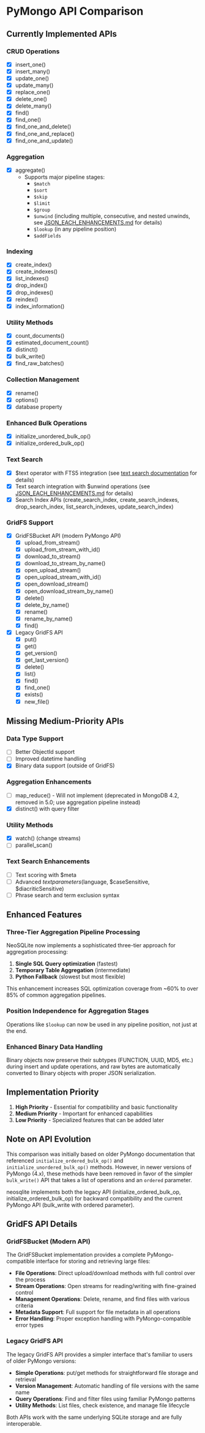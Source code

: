 # PyMongo API Comparison

## Currently Implemented APIs

### CRUD Operations
- [x] insert_one()
- [x] insert_many()
- [x] update_one()
- [x] update_many()
- [x] replace_one()
- [x] delete_one()
- [x] delete_many()
- [x] find()
- [x] find_one()
- [x] find_one_and_delete()
- [x] find_one_and_replace()
- [x] find_one_and_update()

### Aggregation
- [x] aggregate()
  - Supports major pipeline stages:
    - `$match`
    - `$sort`
    - `$skip`
    - `$limit`
    - `$group`
    - `$unwind` (including multiple, consecutive, and nested unwinds, see [JSON_EACH_ENHANCEMENTS.md](JSON_EACH_ENHANCEMENTS.md) for details)
    - `$lookup` (in any pipeline position)
    - `$addFields`

### Indexing
- [x] create_index()
- [x] create_indexes()
- [x] list_indexes()
- [x] drop_index()
- [x] drop_indexes()
- [x] reindex()
- [x] index_information()

### Utility Methods
- [x] count_documents()
- [x] estimated_document_count()
- [x] distinct()
- [x] bulk_write()
- [x] find_raw_batches()

### Collection Management
- [x] rename()
- [x] options()
- [x] database property

### Enhanced Bulk Operations
- [x] initialize_unordered_bulk_op()
- [x] initialize_ordered_bulk_op()

### Text Search
- [x] $text operator with FTS5 integration (see [text search documentation](TEXT_SEARCH.md) for details)
- [x] Text search integration with $unwind operations (see [JSON_EACH_ENHANCEMENTS.md](JSON_EACH_ENHANCEMENTS.md) for details)
- [x] Search Index APIs (create_search_index, create_search_indexes, drop_search_index, list_search_indexes, update_search_index)

### GridFS Support
- [x] GridFSBucket API (modern PyMongo API)
  - [x] upload_from_stream()
  - [x] upload_from_stream_with_id()
  - [x] download_to_stream()
  - [x] download_to_stream_by_name()
  - [x] open_upload_stream()
  - [x] open_upload_stream_with_id()
  - [x] open_download_stream()
  - [x] open_download_stream_by_name()
  - [x] delete()
  - [x] delete_by_name()
  - [x] rename()
  - [x] rename_by_name()
  - [x] find()
- [x] Legacy GridFS API
  - [x] put()
  - [x] get()
  - [x] get_version()
  - [x] get_last_version()
  - [x] delete()
  - [x] list()
  - [x] find()
  - [x] find_one()
  - [x] exists()
  - [x] new_file()

## Missing Medium-Priority APIs

### Data Type Support
- [ ] Better ObjectId support
- [ ] Improved datetime handling
- [x] Binary data support (outside of GridFS)

### Aggregation Enhancements
- [ ] map_reduce() - Will not implement (deprecated in MongoDB 4.2, removed in 5.0; use aggregation pipeline instead)
- [x] distinct() with query filter

### Utility Methods
- [x] watch() (change streams)
- [ ] parallel_scan()

### Text Search Enhancements
- [ ] Text scoring with $meta
- [ ] Advanced $text parameters ($language, $caseSensitive, $diacriticSensitive)
- [ ] Phrase search and term exclusion syntax

## Enhanced Features

### Three-Tier Aggregation Pipeline Processing
NeoSQLite now implements a sophisticated three-tier approach for aggregation processing:
1. **Single SQL Query optimization** (fastest)
2. **Temporary Table Aggregation** (intermediate)
3. **Python Fallback** (slowest but most flexible)

This enhancement increases SQL optimization coverage from ~60% to over 85% of common aggregation pipelines.

### Position Independence for Aggregation Stages
Operations like `$lookup` can now be used in any pipeline position, not just at the end.

### Enhanced Binary Data Handling
Binary objects now preserve their subtypes (FUNCTION, UUID, MD5, etc.) during insert and update operations, and raw bytes are automatically converted to Binary objects with proper JSON serialization.

## Implementation Priority

1. **High Priority** - Essential for compatibility and basic functionality
2. **Medium Priority** - Important for enhanced capabilities
3. **Low Priority** - Specialized features that can be added later

## Note on API Evolution

This comparison was initially based on older PyMongo documentation that referenced `initialize_ordered_bulk_op()` and `initialize_unordered_bulk_op()` methods. However, in newer versions of PyMongo (4.x), these methods have been removed in favor of the simpler `bulk_write()` API that takes a list of operations and an `ordered` parameter.

neosqlite implements both the legacy API (initialize_ordered_bulk_op, initialize_ordered_bulk_op) for backward compatibility and the current PyMongo API (bulk_write with ordered parameter).

## GridFS API Details

### GridFSBucket (Modern API)
The GridFSBucket implementation provides a complete PyMongo-compatible interface for storing and retrieving large files:

- **File Operations**: Direct upload/download methods with full control over the process
- **Stream Operations**: Open streams for reading/writing with fine-grained control
- **Management Operations**: Delete, rename, and find files with various criteria
- **Metadata Support**: Full support for file metadata in all operations
- **Error Handling**: Proper exception handling with PyMongo-compatible error types

### Legacy GridFS API
The legacy GridFS API provides a simpler interface that's familiar to users of older PyMongo versions:

- **Simple Operations**: put/get methods for straightforward file storage and retrieval
- **Version Management**: Automatic handling of file versions with the same name
- **Query Operations**: Find and filter files using familiar PyMongo patterns
- **Utility Methods**: List files, check existence, and manage file lifecycle

Both APIs work with the same underlying SQLite storage and are fully interoperable.
